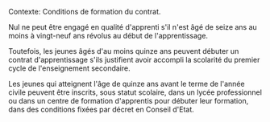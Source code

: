 Contexte: Conditions de formation du contrat.

Nul ne peut être engagé en qualité d'apprenti s'il n'est âgé de seize ans au moins à vingt-neuf ans révolus au début de l'apprentissage.

Toutefois, les jeunes âgés d'au moins quinze ans peuvent débuter un contrat d'apprentissage s'ils justifient avoir accompli la scolarité du premier cycle de l'enseignement secondaire.

Les jeunes qui atteignent l'âge de quinze ans avant le terme de l'année civile peuvent être inscrits, sous statut scolaire, dans un lycée professionnel ou dans un centre de formation d'apprentis pour débuter leur formation, dans des conditions fixées par décret en Conseil d'Etat.